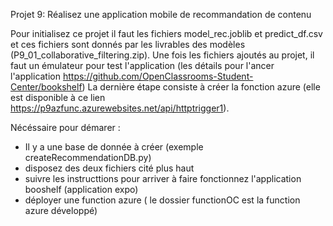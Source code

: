 Projet 9: Réalisez une application mobile de recommandation de contenu

Pour initialisez ce projet il faut les fichiers model_rec.joblib et predict_df.csv et ces fichiers sont donnés par les livrables des modèles (P9_01_collaborative_filtering.zip).
Une fois les fichiers ajoutés au projet, il faut un émulateur pour test l'application (les détails pour l'ancer l'application https://github.com/OpenClassrooms-Student-Center/bookshelf)
La dernière étape consiste à créer la fonction azure (elle est disponible à ce lien https://p9azfunc.azurewebsites.net/api/httptrigger1).

Nécéssaire pour démarer :
- Il y a une base de donnée à créer (exemple createRecommendationDB.py)
- disposez des deux fichiers cité plus haut 
- suivre les instructtions pour arriver à faire fonctionnez l'application booshelf (application expo)
- déployer une function azure ( le dossier functionOC est la function azure développé)
